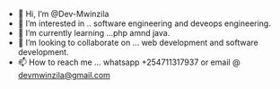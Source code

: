 - 👋 Hi, I’m @Dev-Mwinzila
- 👀 I’m interested in .. software engineering and deveops engineering.
-  🌱 I’m currently learning ...php amnd java.
- 💞️ I’m looking to collaborate on ... web development and software development.
- 📫 How to reach me ... whatsapp +254711317937 or email @ devmwinzila@gmail.com

<!---
Dev-Mwinzila/Dev-Mwinzila is a ✨ special ✨ repository because its `README.md` (this file) appears on your GitHub profile.
You can click the Preview link to take a look at your changes.
--->

